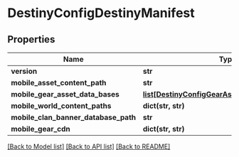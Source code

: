 # DestinyConfigDestinyManifest

## Properties
Name | Type | Description | Notes
------------ | ------------- | ------------- | -------------
**version** | **str** |  | [optional] 
**mobile_asset_content_path** | **str** |  | [optional] 
**mobile_gear_asset_data_bases** | [**list[DestinyConfigGearAssetDataBaseDefinition]**](DestinyConfigGearAssetDataBaseDefinition.md) |  | [optional] 
**mobile_world_content_paths** | **dict(str, str)** |  | [optional] 
**mobile_clan_banner_database_path** | **str** |  | [optional] 
**mobile_gear_cdn** | **dict(str, str)** |  | [optional] 

[[Back to Model list]](../README.md#documentation-for-models) [[Back to API list]](../README.md#documentation-for-api-endpoints) [[Back to README]](../README.md)


